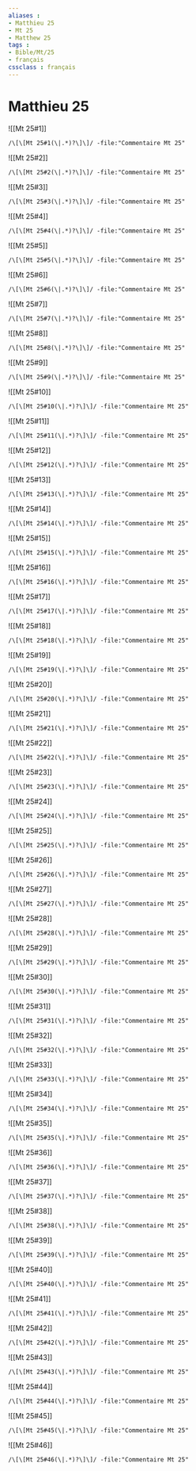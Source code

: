 ```yaml
---
aliases : 
- Matthieu 25
- Mt 25
- Matthew 25
tags : 
- Bible/Mt/25
- français
cssclass : français
---
```


# Matthieu 25

![[Mt 25#1]]

```query
/\[\[Mt 25#1(\|.*)?\]\]/ -file:"Commentaire Mt 25"
```

![[Mt 25#2]]

```query
/\[\[Mt 25#2(\|.*)?\]\]/ -file:"Commentaire Mt 25"
```

![[Mt 25#3]]

```query
/\[\[Mt 25#3(\|.*)?\]\]/ -file:"Commentaire Mt 25"
```

![[Mt 25#4]]

```query
/\[\[Mt 25#4(\|.*)?\]\]/ -file:"Commentaire Mt 25"
```

![[Mt 25#5]]

```query
/\[\[Mt 25#5(\|.*)?\]\]/ -file:"Commentaire Mt 25"
```

![[Mt 25#6]]

```query
/\[\[Mt 25#6(\|.*)?\]\]/ -file:"Commentaire Mt 25"
```

![[Mt 25#7]]

```query
/\[\[Mt 25#7(\|.*)?\]\]/ -file:"Commentaire Mt 25"
```

![[Mt 25#8]]

```query
/\[\[Mt 25#8(\|.*)?\]\]/ -file:"Commentaire Mt 25"
```

![[Mt 25#9]]

```query
/\[\[Mt 25#9(\|.*)?\]\]/ -file:"Commentaire Mt 25"
```

![[Mt 25#10]]

```query
/\[\[Mt 25#10(\|.*)?\]\]/ -file:"Commentaire Mt 25"
```

![[Mt 25#11]]

```query
/\[\[Mt 25#11(\|.*)?\]\]/ -file:"Commentaire Mt 25"
```

![[Mt 25#12]]

```query
/\[\[Mt 25#12(\|.*)?\]\]/ -file:"Commentaire Mt 25"
```

![[Mt 25#13]]

```query
/\[\[Mt 25#13(\|.*)?\]\]/ -file:"Commentaire Mt 25"
```

![[Mt 25#14]]

```query
/\[\[Mt 25#14(\|.*)?\]\]/ -file:"Commentaire Mt 25"
```

![[Mt 25#15]]

```query
/\[\[Mt 25#15(\|.*)?\]\]/ -file:"Commentaire Mt 25"
```

![[Mt 25#16]]

```query
/\[\[Mt 25#16(\|.*)?\]\]/ -file:"Commentaire Mt 25"
```

![[Mt 25#17]]

```query
/\[\[Mt 25#17(\|.*)?\]\]/ -file:"Commentaire Mt 25"
```

![[Mt 25#18]]

```query
/\[\[Mt 25#18(\|.*)?\]\]/ -file:"Commentaire Mt 25"
```

![[Mt 25#19]]

```query
/\[\[Mt 25#19(\|.*)?\]\]/ -file:"Commentaire Mt 25"
```

![[Mt 25#20]]

```query
/\[\[Mt 25#20(\|.*)?\]\]/ -file:"Commentaire Mt 25"
```

![[Mt 25#21]]

```query
/\[\[Mt 25#21(\|.*)?\]\]/ -file:"Commentaire Mt 25"
```

![[Mt 25#22]]

```query
/\[\[Mt 25#22(\|.*)?\]\]/ -file:"Commentaire Mt 25"
```

![[Mt 25#23]]

```query
/\[\[Mt 25#23(\|.*)?\]\]/ -file:"Commentaire Mt 25"
```

![[Mt 25#24]]

```query
/\[\[Mt 25#24(\|.*)?\]\]/ -file:"Commentaire Mt 25"
```

![[Mt 25#25]]

```query
/\[\[Mt 25#25(\|.*)?\]\]/ -file:"Commentaire Mt 25"
```

![[Mt 25#26]]

```query
/\[\[Mt 25#26(\|.*)?\]\]/ -file:"Commentaire Mt 25"
```

![[Mt 25#27]]

```query
/\[\[Mt 25#27(\|.*)?\]\]/ -file:"Commentaire Mt 25"
```

![[Mt 25#28]]

```query
/\[\[Mt 25#28(\|.*)?\]\]/ -file:"Commentaire Mt 25"
```

![[Mt 25#29]]

```query
/\[\[Mt 25#29(\|.*)?\]\]/ -file:"Commentaire Mt 25"
```

![[Mt 25#30]]

```query
/\[\[Mt 25#30(\|.*)?\]\]/ -file:"Commentaire Mt 25"
```

![[Mt 25#31]]

```query
/\[\[Mt 25#31(\|.*)?\]\]/ -file:"Commentaire Mt 25"
```

![[Mt 25#32]]

```query
/\[\[Mt 25#32(\|.*)?\]\]/ -file:"Commentaire Mt 25"
```

![[Mt 25#33]]

```query
/\[\[Mt 25#33(\|.*)?\]\]/ -file:"Commentaire Mt 25"
```

![[Mt 25#34]]

```query
/\[\[Mt 25#34(\|.*)?\]\]/ -file:"Commentaire Mt 25"
```

![[Mt 25#35]]

```query
/\[\[Mt 25#35(\|.*)?\]\]/ -file:"Commentaire Mt 25"
```

![[Mt 25#36]]

```query
/\[\[Mt 25#36(\|.*)?\]\]/ -file:"Commentaire Mt 25"
```

![[Mt 25#37]]

```query
/\[\[Mt 25#37(\|.*)?\]\]/ -file:"Commentaire Mt 25"
```

![[Mt 25#38]]

```query
/\[\[Mt 25#38(\|.*)?\]\]/ -file:"Commentaire Mt 25"
```

![[Mt 25#39]]

```query
/\[\[Mt 25#39(\|.*)?\]\]/ -file:"Commentaire Mt 25"
```

![[Mt 25#40]]

```query
/\[\[Mt 25#40(\|.*)?\]\]/ -file:"Commentaire Mt 25"
```

![[Mt 25#41]]

```query
/\[\[Mt 25#41(\|.*)?\]\]/ -file:"Commentaire Mt 25"
```

![[Mt 25#42]]

```query
/\[\[Mt 25#42(\|.*)?\]\]/ -file:"Commentaire Mt 25"
```

![[Mt 25#43]]

```query
/\[\[Mt 25#43(\|.*)?\]\]/ -file:"Commentaire Mt 25"
```

![[Mt 25#44]]

```query
/\[\[Mt 25#44(\|.*)?\]\]/ -file:"Commentaire Mt 25"
```

![[Mt 25#45]]

```query
/\[\[Mt 25#45(\|.*)?\]\]/ -file:"Commentaire Mt 25"
```

![[Mt 25#46]]

```query
/\[\[Mt 25#46(\|.*)?\]\]/ -file:"Commentaire Mt 25"
```

